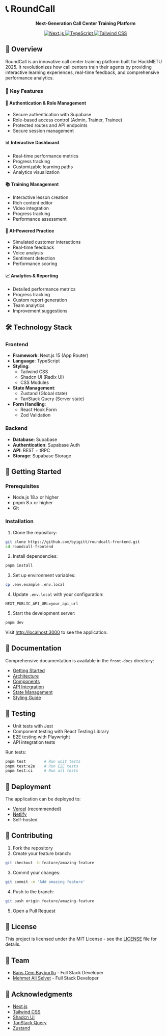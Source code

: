 # 📞 RoundCall

<div align="center">
  <p><strong>Next-Generation Call Center Training Platform</strong></p>
  <p>
    <a href="https://nextjs.org">
      <img src="https://img.shields.io/badge/Next.js-14-black?style=for-the-badge" alt="Next.js" />
    </a>
    <a href="https://www.typescriptlang.org">
      <img src="https://img.shields.io/badge/TypeScript-5.2-blue?style=for-the-badge" alt="TypeScript" />
    </a>
    <a href="https://tailwindcss.com">
      <img src="https://img.shields.io/badge/Tailwind-3.4-38bdf8?style=for-the-badge" alt="Tailwind CSS" />
    </a>
  </p>
</div>

## 🌟 Overview

RoundCall is an innovative call center training platform built for HackMETU 2025. It revolutionizes how call centers train their agents by providing interactive learning experiences, real-time feedback, and comprehensive performance analytics.

### 🎯 Key Features

#### 🔐 Authentication & Role Management

- Secure authentication with Supabase
- Role-based access control (Admin, Trainer, Trainee)
- Protected routes and API endpoints
- Secure session management

#### 📊 Interactive Dashboard

- Real-time performance metrics
- Progress tracking
- Customizable learning paths
- Analytics visualization

#### 📚 Training Management

- Interactive lesson creation
- Rich content editor
- Video integration
- Progress tracking
- Performance assessment

#### 🤖 AI-Powered Practice

- Simulated customer interactions
- Real-time feedback
- Voice analysis
- Sentiment detection
- Performance scoring

#### 📈 Analytics & Reporting

- Detailed performance metrics
- Progress tracking
- Custom report generation
- Team analytics
- Improvement suggestions

## 🛠️ Technology Stack

### Frontend

- **Framework**: Next.js 15 (App Router)
- **Language**: TypeScript
- **Styling**:
  - Tailwind CSS
  - Shadcn UI (Radix UI)
  - CSS Modules
- **State Management**:
  - Zustand (Global state)
  - TanStack Query (Server state)
- **Form Handling**:
  - React Hook Form
  - Zod Validation

### Backend

- **Database**: Supabase
- **Authentication**: Supabase Auth
- **API**: REST + tRPC
- **Storage**: Supabase Storage

## 🚀 Getting Started

### Prerequisites

- Node.js 18.x or higher
- pnpm 8.x or higher
- Git

### Installation

1. Clone the repository:

```bash
git clone https://github.com/byigitt/roundcall-frontend.git
cd roundcall-frontend
```

2. Install dependencies:

```bash
pnpm install
```

3. Set up environment variables:

```bash
cp .env.example .env.local
```

4. Update `.env.local` with your configuration:

```env
NEXT_PUBLIC_API_URL=your_api_url
```

5. Start the development server:

```bash
pnpm dev
```

Visit [http://localhost:3000](http://localhost:3000) to see the application.

## 📖 Documentation

Comprehensive documentation is available in the `front-docs` directory:

- [Getting Started](./front-docs/getting-started.md)
- [Architecture](./front-docs/architecture.md)
- [Components](./front-docs/components.md)
- [API Integration](./front-docs/api-integration.md)
- [State Management](./front-docs/state-management.md)
- [Styling Guide](./front-docs/styling.md)

## 🧪 Testing

- Unit tests with Jest
- Component testing with React Testing Library
- E2E testing with Playwright
- API integration tests

Run tests:

```bash
pnpm test        # Run unit tests
pnpm test:e2e    # Run E2E tests
pnpm test:ci     # Run all tests
```

## 🚀 Deployment

The application can be deployed to:

- [Vercel](https://vercel.com) (recommended)
- [Netlify](https://netlify.com)
- Self-hosted

## 🤝 Contributing

1. Fork the repository
2. Create your feature branch:

```bash
git checkout -b feature/amazing-feature
```

3. Commit your changes:

```bash
git commit -m 'Add amazing feature'
```

4. Push to the branch:

```bash
git push origin feature/amazing-feature
```

5. Open a Pull Request

## 📝 License

This project is licensed under the MIT License - see the [LICENSE](LICENSE) file for details.

## 👥 Team

- [Barış Cem Bayburtlu](https://github.com/byigitt) - Full Stack Developer
- [Mehmet Ali Selvet](https://github.com/phu333) - Full Stack Developer

## 🙏 Acknowledgments

- [Next.js](https://nextjs.org/)
- [Tailwind CSS](https://tailwindcss.com/)
- [Shadcn UI](https://ui.shadcn.com/)
- [TanStack Query](https://tanstack.com/query/latest)
- [Zustand](https://zustand-demo.pmnd.rs/)
